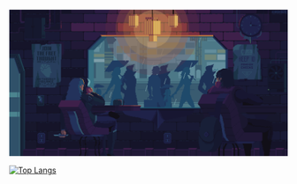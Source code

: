 ![wallpaper](./wallpaper.gif)

[![Top Langs](https://github-readme-stats.vercel.app/api/top-langs/?username=fajarardiyanto&layout=compact&theme=dark)](fajarardiyanto)
